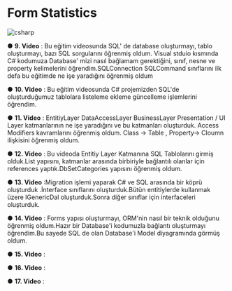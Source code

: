# Form Statistics
![csharp](https://github.com/user-attachments/assets/68832fb9-9cc3-4b77-a1f2-66eef14d842d)

● **9. Video** : Bu eğitim videosunda SQL' de database oluşturmayı, tablo oluşturmayı, bazı SQL sorgularını öğrenmiş oldum. Visual stduio kısmında C# kodumuza Database' mizi nasıl bağlamam gerektiğini, sınıf, nesne ve property kelimelerini öğrendim.SQLConnection SQLCommand sınıflarını ilk defa bu eğitimde ne işe yaradığını öğrenmiş oldum

● **10. Video** : Bu eğitim videosunda C# projemizden SQL'de oluşturduğumuz tablolara listeleme ekleme güncelleme işlemlerini öğrendim.

● **11. Video** :
EntitiyLayer
DataAccessLayer
BusinessLayer
Presentation / UI Layer katmanlarının ne işe yaradığını ve bu katmanları oluşturduk. Access Modifiers kavramlarını öğrenmiş oldum.
Class -> Table , Property-> Cloumn ilişkisini öğrenmiş oldum.

● **12. Video** : Bu videoda Entitiy Layer Katmanına SQL Tablolarını girmiş olduk.List<T> yapısını, katmanlar arasında birbiriyle bağlantılı olanlar için references yaptık.DbSet<Category>Categories yapısını öğrenmiş oldum.

● **13. Video** :Migration işlemi yaparak C# ve SQL arasında bir köprü oluşturduk .İnterface sınıflarını oluşturduk.Bütün entitiylerde kullanmak üzere IGenericDal oluşturduk.Sonra diğer sınıflar için interfaceleri oluşturduk.

● **14. Video** : Forms yapısı oluşturmayı, ORM'nin nasıl bir teknik olduğunu öğrenmiş oldum.Hazır bir Database'i kodumuzla bağlantı oluşturmayı öğrendim.Bu sayede SQL de olan Database'i Model diyagramında görmüş oldum.

● **15. Video** :

● **16. Video** :

● **17. Video** :


